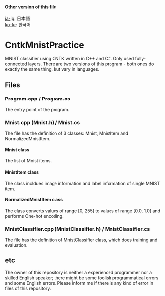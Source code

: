 #### Other version of this file
[ja-jp](README.ja-jp.md): 日本語\
[ko-kr](README.ko-kr.md): 한국어

# CntkMnistPractice
MNIST classifier using CNTK written in C++ and C#. Only used fully-connected layers.
There are two versions of this program - both ones do exactly the same thing, but vary in languages.

## Files
### Program.cpp / Program.cs
The entry point of the program.

### Mnist.cpp (Mnist.h) / Mnist.cs
The file has the definition of 3 classes: Mnist, MnistItem and NormalizedMnistItem.
#### Mnist class
The list of Mnist items.
#### MnistItem class
The class incldues image information and label information of single MNIST item.
#### NormalizedMnistItem class
The class converts values of range [0, 255] to values of range [0.0, 1.0] and performs One-hot encoding.

### MnistClassifier.cpp (MnistClassifier.h) / MnistClassifier.cs
The file has the definition of MnistClassifier class, which does training and evaluation.

## etc
The owner of this repository is neither a experienced programmer nor a skilled English speaker; there might be some foolish programmatical errors and some English errors. Please inform me if there is any kind of error in files of this repository.
